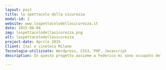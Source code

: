 ```yaml
---
layout: post
title: lo spettacolo della sicurezza 
modal-id: 2
website: www.lospettacolodellasicurezza.it
date: 2015-06-04
img: lospettacolodellasicurezza.png
alt: lospettacolodellasicurezza
project-date: Aprile 2015
Client: Inal e cineteca Milano
Tecnologie-utilizzate: Wordpress, CSS3, PHP, Javascript
description: In questo progetto assieme a Federico mi sono occupato della realizzazione del tema e dello sviluppo backend del sito. Il sito ha come scopo dare la possiblità di prenotare dei film sulla sicurezza da far vedere agli studenti delle scuole medie e superiori.

---
```

